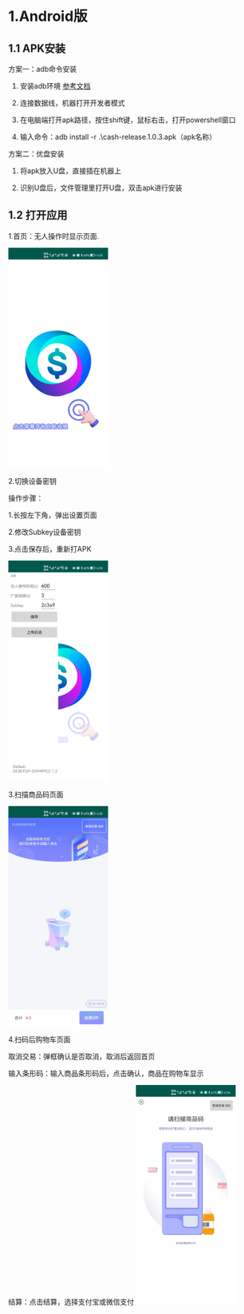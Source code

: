 #  1.Android版

## 1.1 APK安装

方案一：adb命令安装

1. 安装adb环境 [参考文档](https://blog.csdn.net/weixin_55018452/article/details/121992202) 
   
2. 连接数据线，机器打开开发者模式

3. 在电脑端打开apk路径，按住shift键，鼠标右击，打开powershell窗口

4. 输入命令：adb install -r .\cash-release.1.0.3.apk（apk名称）

方案二：优盘安装

1. 将apk放入U盘，直接插在机器上
   
2. 识别U盘后，文件管理里打开U盘，双击apk进行安装

## 1.2 打开应用

1.首页：无人操作时显示页面.

  <img style="width:200px" class="right" src="/Docs/Cashier/images/1.jpg" alt="images" />

2.切换设备密钥

操作步骤：

1.长按左下角，弹出设置页面

2.修改Subkey设备密钥

3.点击保存后，重新打APK


  <img style="width:200px" class="right" src="/Docs/Cashier/images/2.jpg" alt="images" />

  3.扫描商品码页面

  
  <img style="width:200px" class="right" src="/Docs/Cashier/images/3.jpg" alt="images" />

  4.扫码后购物车页面

  取消交易：弹框确认是否取消，取消后返回首页

  输入条形码：输入商品条形码后，点击确认，商品在购物车显示

  结算：点击结算，选择支付宝或微信支付
<img style="width:200px" class="right" src="/Docs/Cashier/images/4.jpg" alt="images" />

